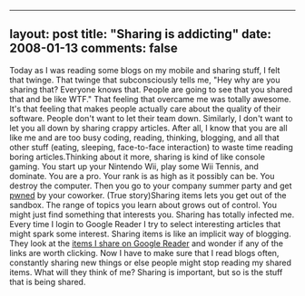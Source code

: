 
---
layout: post
title: "Sharing is addicting"
date: 2008-01-13
comments: false
---


Today as I was reading some blogs on my mobile and sharing stuff, I felt that twinge.  That twinge that subconsciously tells me, "Hey why are you sharing that?  Everyone knows that.  People are going to see that you shared that and be like WTF." That feeling that overcame me was totally awesome.  It's that feeling that makes people actually care about the quality of their software.  People don't want to let their team down.  Similarly, I don't want to let you all down by sharing crappy articles.  After all, I know that you are all like me and are too busy coding, reading, thinking, blogging, and all that other stuff  (eating, sleeping, face-to-face interaction) to waste time reading boring articles.Thinking about it more, sharing is kind of like console gaming.  You start up your Nintendo Wii, play some Wii Tennis, and dominate.  You are a pro.  Your rank is as high as it possibly can be.  You destroy the computer.  Then you go to your company summer party and get [pwned][1]  by your coworker.  (True story)Sharing items lets you get out of the sandbox.  The range of topics you learn about grows out of control.  You might just find something that interests you.  Sharing has totally infected me.  Every time I login to Google Reader I try to select interesting articles that might spark some interest.  Sharing items is like an implicit way of blogging.  They look at the [items I share on Google Reader][2]  and wonder if any of the links are worth clicking.  Now I have to make sure that I read blogs often, constantly sharing new things or else people might stop reading my shared items.  What will they think of me?  Sharing is important, but so is the stuff that is being shared.


  [1]: http://en.wikipedia.org/wiki/Pwn
  [2]: http://www.google.com/reader/shared/17269581269643503149
